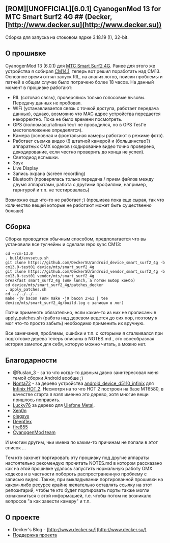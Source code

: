 ## [ROM][UNOFFICIAL][6.0.1] CyanogenMod 13 for MTC Smart Surf2 4G ## (Decker, [http://www.decker.su](http://www.decker.su))

Сборка для запуска на стоковом ядрке 3.18.19 (!), 32-bit.

О прошивке
----------

CyanogenMod 13 (6.0.1) для [МТС Smart Surf2 4G](http://www.decker.su/2016/11/mts-smart-surf2-4g-quick-review.html). Ранее для этого же устройства я собирал [CM14.1](http://www.decker.su/2016/12/smart-surf2-4g-android-nougat-711.html), теперь вот решил поработать над CM13. Основное время отнял запуск RIL, на анализ логов, поиски проблемы и патчей в общем случае было потрачено более 18 часов. На данный момент в прошивке работают:

- RIL (сотовая связь), проверялись только голосовые вызовы. Передачу данных не пробовал.
- WIFi (устанавливается связь с точкой доступа, работает передача данных), однако, возможно что MAC адрес устройства передается некорректно. Пока не было времени посмотреть.
- GPS (полномасштабный тест не проводился, но в GPS Test'е местоположение определятся).
- Камера (основная и фронтальная камеры работают в режиме фото).
- Работает съемка видео (!) штатной камерой и (большинство?) аппаратных OMX кодеков (кодирование видео точно проверено, декодирование, если честно проверить до конца не успел).
- Светодиод вспышки.
- Звук
- Live Display
- Запись экрана (screen recording)
- Bluetooth (проверялась только передача / прием файлов между двумя аппаратами, работа с другими профилями, например, гарнтурой и т.п. не тестировалась)

Возможно еще что-то не работает ;) (прошивка пока еще сырая, так что количество вещей которые не работают может быть существенно больше) 

Сборка
------

Сборка проводится обычным способом, предполагается что вы установили все тулчейны и сделали repo sync CM13:

    cd ~/cm-13.0
    . build/envsetup.sh
    git clone https://github.com/DeckerSU/android_device_smart_surf2_4g -b cm13.0-test01 device/mts/smart_surf2_4g
    git clone https://github.com/DeckerSU/android_vendor_smart_surf2_4g -b cm13.0-test01 vendor/mts/smart_surf2_4g
    breakfast smart_surf2_4g (или lunch, а потом выбор комбо)
    cd device/mts/smart_surf2_4g/patches_decker
    . apply_patches.sh
    cd ../../../..
    make -j9 bacon (или make -j9 bacon 2>&1 | tee device/mts/smart_surf2_4g/build.log с записью в лог) 

Патчи применять обязательно, если какие-то из них не прописаны в apply_patches.sh (работа над деревом ведется до сих пор, поэтому я мог что-то просто забыть) необходимо применить их вручную.

Все замечания, проблемы, ошибки и т.п. с которыми я сталкивался при подготовке дерева теперь описаны в NOTES.md , это своеобразная история заметок для себя, которую можно читать, а можно нет.

Благодарности
-------------

- @Ruslan_3 - за то что когда-то давным давно заинтересовал меня темой сборки Android вообще ;)
- [Nonta72](https://github.com/Nonta72) - за дерево устройства [android_device_d5110_infinix](https://github.com/Nonta72/android_device_d5110_infinix/tree/cm-13.0) для [Infinix HOT 2](https://forum.xda-developers.com/hot-2/development/rom-cyanogenmod-13-t3442726). Несмотря на то что HOT 2 построен на базе MT6580, в качестве старта я взял именно это дерево, хотя многие вещи пришлось поправить.
- [Lucky76](https://github.com/Lucky76) за дерево для [Ulefone Metal](https://github.com/Lucky76/android_device_ulefone_metal).
- [Xen0n](https://github.com/xen0n)
- [olegsvs](https://github.com/olegsvs)
- [Deepflex](https://github.com/Deepflex) 
- [fire855](https://github.com/fire855)
- [CyanogenMod team](https://github.com/CyanogenMod)

И многим другим, чьи имена по каким-то причинам не попали в этот список ... 

Тем кто захочет портировать эту прошивку под другие аппараты настоятельно рекомендую прочитать NOTES.md в котором 
рассказано как на этой прошивке удалось запустить нормальную работу OMX кодеков и в частности побороть
распространенную проблему с записью видео. Также, при выкладывании портированной прошивки на каком-либо ресурсе
крайне желательно оставлять ссылку на этот репозитарий, чтобы те кто будет портировать порты также могли
ознакомиться с этой информацией, т.е. чтобы потом не возникало вопросов "а как завести камеру" и т.п.

О проекте
---------

- Decker's Blog - [http://www.decker.su/](http://www.decker.su/)
- [Поддержка проекта](http://donate.decker.su/)

